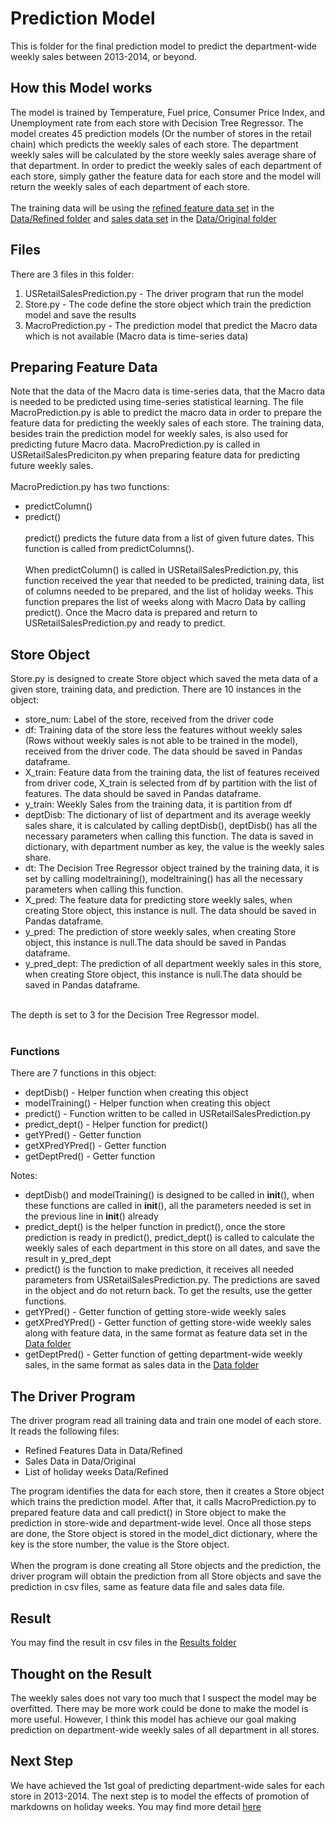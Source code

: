 # Prediction Model
This is folder for the final prediction model to predict the department-wide weekly sales between 2013-2014, or beyond. 

## How this Model works
The model is trained by Temperature, Fuel price, Consumer Price Index, and Unemployment rate from each store with Decision Tree Regressor. The model creates 45 prediction models (Or the number of stores in the retail chain) which predicts the weekly sales of each store. The department weekly sales will be calculated by the store weekly sales average share of that department. In order to predict the weekly sales of each department of each store, simply gather the feature data for each store and the model will return the weekly sales of each department of each store.
<br><br>
The training data will be using the [refined feature data set](../Data/Refined/features_dataset_refined.csv) in the [Data/Refined folder](../Data/Refined) and [sales data set](../Data/Original/sales_dataset.csv) in the [Data/Original folder](../Data/Original)

## Files
There are 3 files in this folder:
1. USRetailSalesPrediction.py - The driver program that run the model
2. Store.py - The code define the store object which train the prediction model and save the results
3. MacroPrediction.py - The prediction model that predict the Macro data which is not available (Macro data is time-series data)

## Preparing Feature Data
Note that the data of the Macro data is time-series data, that the Macro data is needed to be predicted using time-series statistical learning. The file MacroPrediction.py is able to predict the macro data in order to prepare the feature data for predicting the weekly sales of each store. The training data, besides train the prediction model for weekly sales, is also used for predicting future Macro data. MacroPrediction.py is called in USRetailSalesPrediciton.py when preparing feature data for predicting future weekly sales.
<br><br>
MacroPrediction.py has two functions: 
* predictColumn()
* predict()
<br><br>
predict() predicts the future data from a list of given future dates. This function is called from predictColumns().
<br><br>
When predictColumn() is called in USRetailSalesPrediction.py, this function received the year that needed to be predicted, training data, list of columns needed to be prepared, and the list of holiday weeks. This function prepares the list of weeks along with Macro Data by calling predict(). Once the Macro data is prepared and return to USRetailSalesPrediction.py and ready to predict.

## Store Object
Store.py is designed to create Store object which saved the meta data of a given store, training data, and prediction. There are 10 instances in the object:
* store_num: Label of the store, received from the driver code
* df: Training data of the store less the features without weekly sales (Rows without weekly sales is not able to be trained in the model), received from the driver code. The data should be saved in Pandas dataframe.
* X_train: Feature data from the training data, the list of features received from driver code, X_train is selected from df by partition with the list of features. The data should be saved in Pandas dataframe.
* y_train: Weekly Sales from the training data, it is partition from df
* deptDisb: The dictionary of list of department and its average weekly sales share, it is calculated by calling deptDisb(), deptDisb() has all the necessary parameters when calling this function. The data is saved in dictionary, with department number as key, the value is the weekly sales share.
* dt: The Decision Tree Regressor object trained by the training data, it is set by calling modeltraining(), modeltraining() has all the necessary parameters when calling this function.
* X_pred: The feature data for predicting store weekly sales, when creating Store object, this instance is null. The data should be saved in Pandas dataframe.
* y_pred: The prediction of store weekly sales, when creating Store object, this instance is null.The data should be saved in Pandas dataframe.
* y_pred_dept: The prediction of all department weekly sales in this store, when creating Store object, this instance is null.The data should be saved in Pandas dataframe.
<br>
The depth is set to 3 for the Decision Tree Regressor model.
<br><br>

### Functions
There are 7 functions in this object:
<ul>
	<li>deptDisb() - Helper function when creating this object</li>
	<li>modelTraining() - Helper function when creating this object</li>
	<li>predict() - Function written to be called in USRetailSalesPrediction.py</li>
	<li>predict_dept() - Helper function for predict()</li>
	<li>getYPred() - Getter function</li>
	<li>getXPredYPred() - Getter function</li>
	<li>getDeptPred() - Getter function</li>
</ul>

Notes:
* deptDisb() and modelTraining() is designed to be called in __init__(), when these functions are called in __init__(), all the parameters needed is set in the previous line in __init__() already
* predict_dept() is the helper function in predict(), once the store prediction is ready in predict(), predict_dept() is called to calculate the weekly sales of each department in this store on all dates, and save the result in y_pred_dept
* predict() is the function to make prediction, it receives all needed parameters from USRetailSalesPrediction.py. The predictions are saved in the object and do not return back. To get the results, use the getter functions.
* getYPred() - Getter function of getting store-wide weekly sales
* getXPredYPred() - Getter function of getting store-wide weekly sales along with feature data, in the same format as feature data set in the [Data folder](../Data)
* getDeptPred() - Getter function of getting department-wide weekly sales, in the same format as sales data in the [Data folder](../Data)

## The Driver Program
The driver program read all training data and train one model of each store. It reads the following files:
<ul>
	<li>Refined Features Data in Data/Refined</li>
	<li>Sales Data in Data/Original</li>
	<li>List of holiday weeks Data/Refined</li>
</ul>
The program identifies the data for each store, then it creates a Store object which trains the prediction model. After that, it calls MacroPrediction.py to prepared feature data and call predict() in Store object to make the prediction in store-wide and department-wide level. Once all those steps are done, the Store object is stored in the model_dict dictionary, where the key is the store number, the value is the Store object.
<br><br>
When the program is done creating all Store objects and the prediction, the driver program will obtain the prediction from all Store objects and save the prediction in csv files, same as feature data file and sales data file.

## Result
You may find the result in csv files in the [Results folder](/Results)

## Thought on the Result
The weekly sales does not vary too much that I suspect the model may be overfitted. There may be more work could be done to make the model is more useful. However, I think this model has achieve our goal making prediction on department-wide weekly sales of all department in all stores. 

## Next Step
We have achieved the 1st goal of predicting department-wide sales for each store in 2013-2014. The next step is to model the effects of promotion of markdowns on holiday weeks. You may find more detail [here](../MarkdownModel)